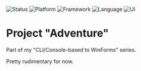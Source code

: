 ![Status](https://img.shields.io/badge/status-WIP-ff0000?style=flat-square)
![Platform](https://img.shields.io/badge/platform-Windows-blue?style=flat-square)
![Framework](https://img.shields.io/badge/framework-.NET%208+-informational?style=flat-square)
![Language](https://img.shields.io/badge/language-C%23-178600?style=flat-square)
![UI](https://img.shields.io/badge/UI-WinForms-lightgrey?style=flat-square)

# Project "Adventure"

Part of my "CLI/Console-based to WinForms" series.

Pretty rudimentary for now.
